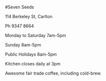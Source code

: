 #Seven Seeds

114 Berkeley St, Carlton

Ph 9347 8664

Monday to Saturday 7am-5pm

Sunday 8am-5pm

Public Holidays 8am-5pm

Kitchen closes daily at 3pm

Awesome fair trade coffee, including cold-brew.
